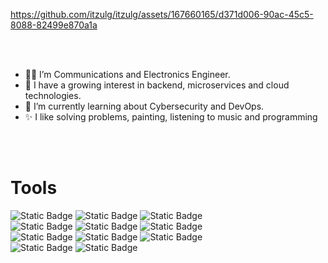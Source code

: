 
https://github.com/itzulg/itzulg/assets/167660165/d371d006-90ac-45c5-8088-82499e870a1a

<br></br>
- 👩‍💻 I’m Communications and Electronics Engineer.
- 🌟 I have a growing interest in backend, microservices and cloud technologies.
- 🌱 I’m currently learning about Cybersecurity and DevOps.
- ✨ I like solving problems, painting, listening to music and programming

<br></br>
# Tools
![Static Badge](https://img.shields.io/badge/Java-%23EF280F)   ![Static Badge](https://img.shields.io/badge/C%2FC%2B%2B-%2323BAC4) ![Static Badge](https://img.shields.io/badge/SQL-%20%23EA0D0D)\
![Static Badge](https://img.shields.io/badge/MySQL-%20%23fabb22) ![Static Badge](https://img.shields.io/badge/PostgreSQL-%20%231C4C86) ![Static Badge](https://img.shields.io/badge/RDS-%20%230D78EA)
\
![Static Badge](https://img.shields.io/badge/Spring%20Framework-%20%232CC720) ![Static Badge](https://img.shields.io/badge/POSTMAN-%20%23FF8520) ![Static Badge](https://img.shields.io/badge/CRUD-%20%2355B232)
\
![Static Badge](https://img.shields.io/badge/Visual%20Studio%20Code-%20%231FBFD4) ![Static Badge](https://img.shields.io/badge/IntelliJ%20IDEA-%20%23FF4591) 










<!---
itzulg/itzulg is a ✨ special ✨ repository because its `README.md` (this file) appears on your GitHub profile.
You can click the Preview link to take a look at your changes.
--->
